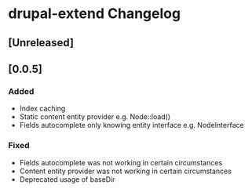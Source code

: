 <!-- Keep a Changelog guide -> https://keepachangelog.com -->

# drupal-extend Changelog

## [Unreleased]

## [0.0.5]

### Added

- Index caching
- Static content entity provider e.g. Node::load()
- Fields autocomplete only knowing entity interface e.g. NodeInterface

### Fixed

- Fields autocomplete was not working in certain circumstances
- Content entity provider was not working in certain circumstances
- Deprecated usage of baseDir
